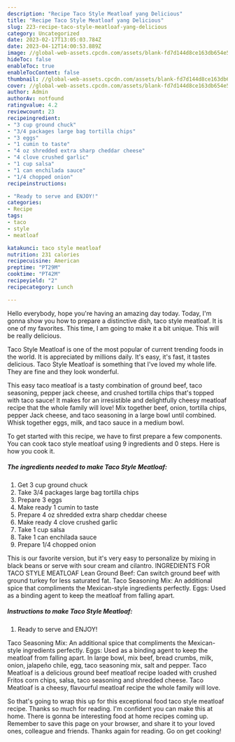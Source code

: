 ```yaml
---
description: "Recipe Taco Style Meatloaf yang Delicious"
title: "Recipe Taco Style Meatloaf yang Delicious"
slug: 223-recipe-taco-style-meatloaf-yang-delicious
category: Uncategorized
date: 2023-02-17T13:05:03.784Z
date: 2023-04-12T14:00:53.889Z
image: //global-web-assets.cpcdn.com/assets/blank-fd7d144d8ce163db654e5a02c40b08a2775adb7897d16e4062681dc7e1b2800f.png
hideToc: false
enableToc: true
enableTocContent: false
thumbnail: //global-web-assets.cpcdn.com/assets/blank-fd7d144d8ce163db654e5a02c40b08a2775adb7897d16e4062681dc7e1b2800f.png
cover: //global-web-assets.cpcdn.com/assets/blank-fd7d144d8ce163db654e5a02c40b08a2775adb7897d16e4062681dc7e1b2800f.png
author: Admin
authorAv: notfound
ratingvalue: 4.2
reviewcount: 23
recipeingredient:
- "3 cup ground chuck"
- "3/4 packages large bag tortilla chips"
- "3 eggs"
- "1 cumin to taste"
- "4 oz shredded extra sharp cheddar cheese"
- "4 clove crushed garlic"
- "1 cup salsa"
- "1 can enchilada sauce"
- "1/4 chopped onion"
recipeinstructions:

- "Ready to serve and ENJOY!"
categories:
- Recipe
tags:
- taco
- style
- meatloaf

katakunci: taco style meatloaf 
nutrition: 231 calories
recipecuisine: American
preptime: "PT29M"
cooktime: "PT42M"
recipeyield: "2"
recipecategory: Lunch

---
```



Hello everybody, hope you're having an amazing day today. Today, I'm gonna show you how to prepare a distinctive dish, taco style meatloaf. It is one of my favorites. This time, I am going to make it a bit unique. This will be really delicious.

Taco Style Meatloaf is one of the most popular of current trending foods in the world. It is appreciated by millions daily. It's easy, it's fast, it tastes delicious. Taco Style Meatloaf is something that I've loved my whole life. They are fine and they look wonderful.

This easy taco meatloaf is a tasty combination of ground beef, taco seasoning, pepper jack cheese, and crushed tortilla chips that&#39;s topped with taco sauce! It makes for an irresistible and delightfully cheesy meatloaf recipe that the whole family will love! Mix together beef, onion, tortilla chips, pepper Jack cheese, and taco seasoning in a large bowl until combined. Whisk together eggs, milk, and taco sauce in a medium bowl.


To get started with this recipe, we have to first prepare a few components. You can cook taco style meatloaf using 9 ingredients and 0 steps. Here is how you cook it.

<!--inarticleads1-->

##### The ingredients needed to make Taco Style Meatloaf:

1. Get 3 cup ground chuck
1. Take 3/4 packages large bag tortilla chips
1. Prepare 3 eggs
1. Make ready 1 cumin to taste
1. Prepare 4 oz shredded extra sharp cheddar cheese
1. Make ready 4 clove crushed garlic
1. Take 1 cup salsa
1. Take 1 can enchilada sauce
1. Prepare 1/4 chopped onion


This is our favorite version, but it&#39;s very easy to personalize by mixing in black beans or serve with sour cream and cilantro. INGREDIENTS FOR TACO STYLE MEATLOAF Lean Ground Beef: Can switch ground beef with ground turkey for less saturated fat. Taco Seasoning Mix: An additional spice that compliments the Mexican-style ingredients perfectly. Eggs: Used as a binding agent to keep the meatloaf from falling apart. 

<!--inarticleads2-->

##### Instructions to make Taco Style Meatloaf:


1. Ready to serve and ENJOY!

Taco Seasoning Mix: An additional spice that compliments the Mexican-style ingredients perfectly. Eggs: Used as a binding agent to keep the meatloaf from falling apart. In large bowl, mix beef, bread crumbs, milk, onion, jalapeño chile, egg, taco seasoning mix, salt and pepper. Taco Meatloaf is a delicious ground beef meatloaf recipe loaded with crushed Fritos corn chips, salsa, taco seasoning and shredded cheese. Taco Meatloaf is a cheesy, flavourful meatloaf recipe the whole family will love. 

So that's going to wrap this up for this exceptional food taco style meatloaf recipe. Thanks so much for reading. I'm confident you can make this at home. There is gonna be interesting food at home recipes coming up. Remember to save this page on your browser, and share it to your loved ones, colleague and friends. Thanks again for reading. Go on get cooking!
